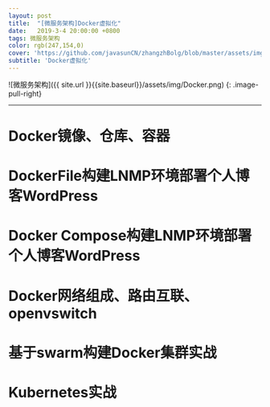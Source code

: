 ```yaml
---
layout: post
title:  "[微服务架构]Docker虚拟化"
date:   2019-3-4 20:00:00 +0800
tags: 微服务架构
color: rgb(247,154,0)
cover: 'https://github.com/javasunCN/zhangzhBolg/blob/master/assets/img/spring/spring.jpg?raw=true'
subtitle: 'Docker虚拟化'
---
```


![微服务架构]({{ site.url }}{{site.baseurl}}/assets/img/Docker.png)
{: .image-pull-right}

------------------------

# **Docker镜像、仓库、容器**

# **DockerFile构建LNMP环境部署个人博客WordPress**

# **Docker Compose构建LNMP环境部署个人博客WordPress**

# **Docker网络组成、路由互联、openvswitch**

# **基于swarm构建Docker集群实战**

# **Kubernetes实战**